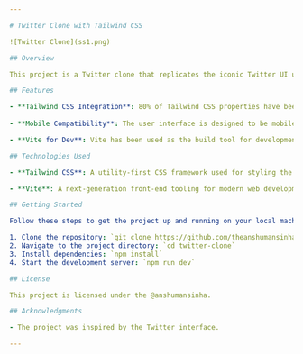```yaml
---

# Twitter Clone with Tailwind CSS

![Twitter Clone](ss1.png)

## Overview

This project is a Twitter clone that replicates the iconic Twitter UI using Tailwind CSS. It is designed to closely resemble the real Twitter interface while leveraging the power of Tailwind CSS for styling. The project is mobile-responsive, ensuring a seamless user experience on various devices.

## Features

- **Tailwind CSS Integration**: 80% of Tailwind CSS properties have been utilized to create a visually appealing and responsive design.
  
- **Mobile Compatibility**: The user interface is designed to be mobile-friendly, providing a consistent experience across different screen sizes.

- **Vite for Dev**: Vite has been used as the build tool for development, enhancing the development workflow and providing fast, efficient builds.

## Technologies Used

- **Tailwind CSS**: A utility-first CSS framework used for styling the entire project.

- **Vite**: A next-generation front-end tooling for modern web development.

## Getting Started

Follow these steps to get the project up and running on your local machine:

1. Clone the repository: `git clone https://github.com/theanshumansinha/TwitterX-clone.git`
2. Navigate to the project directory: `cd twitter-clone`
3. Install dependencies: `npm install`
4. Start the development server: `npm run dev`

## License

This project is licensed under the @anshumansinha.

## Acknowledgments

- The project was inspired by the Twitter interface.

---
```


